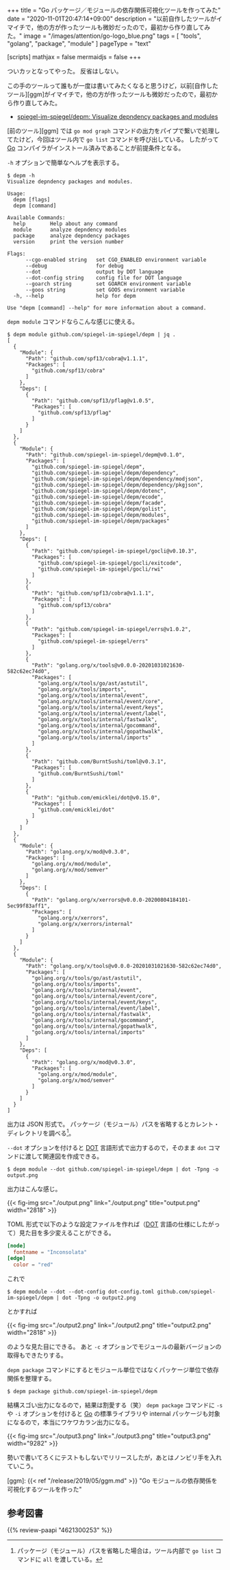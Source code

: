 +++
title = "Go パッケージ／モジュールの依存関係可視化ツールを作ってみた"
date =  "2020-11-01T20:47:14+09:00"
description = "以前自作したツールがイマイチで，他の方が作ったツールも微妙だったので，最初から作り直してみた。"
image = "/images/attention/go-logo_blue.png"
tags  = [ "tools", "golang", "package", "module" ]
pageType = "text"

[scripts]
  mathjax = false
  mermaidjs = false
+++

ついカッとなってやった。
反省はしない。

この手のツールって誰もが一度は書いてみたくなると思うけど，以前[自作したツール][ggm]がイマイチで，他の方が作ったツールも微妙だったので，最初から作り直してみた。

- [spiegel-im-spiegel/depm: Visualize depndency packages and modules](https://github.com/spiegel-im-spiegel/depm)

[前のツール][ggm] では `go mod graph` コマンドの出力をパイプで繋いで処理してたけど，今回はツール内で `go list` コマンドを呼び出している。
したがって [Go] コンパイラがインストール済みであることが前提条件となる。

`-h` オプションで簡単なヘルプを表示する。

```text
$ depm -h
Visualize depndency packages and modules.

Usage:
  depm [flags]
  depm [command]

Available Commands:
  help        Help about any command
  module      analyze depndency modules
  package     analyze depndency packages
  version     print the version number

Flags:
      --cgo-enabled string   set CGO_ENABLED environment variable
      --debug                for debug
      --dot                  output by DOT language
      --dot-config string    config file for DOT language
      --goarch string        set GOARCH environment variable
      --goos string          set GOOS environment variable
  -h, --help                 help for depm

Use "depm [command] --help" for more information about a command.
```

`depm module` コマンドならこんな感じに使える。

```text
$ depm module github.com/spiegel-im-spiegel/depm | jq .
[
  {
    "Module": {
      "Path": "github.com/spf13/cobra@v1.1.1",
      "Packages": [
        "github.com/spf13/cobra"
      ]
    },
    "Deps": [
      {
        "Path": "github.com/spf13/pflag@v1.0.5",
        "Packages": [
          "github.com/spf13/pflag"
        ]
      }
    ]
  },
  {
    "Module": {
      "Path": "github.com/spiegel-im-spiegel/depm@v0.1.0",
      "Packages": [
        "github.com/spiegel-im-spiegel/depm",
        "github.com/spiegel-im-spiegel/depm/dependency",
        "github.com/spiegel-im-spiegel/depm/dependency/modjson",
        "github.com/spiegel-im-spiegel/depm/dependency/pkgjson",
        "github.com/spiegel-im-spiegel/depm/dotenc",
        "github.com/spiegel-im-spiegel/depm/ecode",
        "github.com/spiegel-im-spiegel/depm/facade",
        "github.com/spiegel-im-spiegel/depm/golist",
        "github.com/spiegel-im-spiegel/depm/modules",
        "github.com/spiegel-im-spiegel/depm/packages"
      ]
    },
    "Deps": [
      {
        "Path": "github.com/spiegel-im-spiegel/gocli@v0.10.3",
        "Packages": [
          "github.com/spiegel-im-spiegel/gocli/exitcode",
          "github.com/spiegel-im-spiegel/gocli/rwi"
        ]
      },
      {
        "Path": "github.com/spf13/cobra@v1.1.1",
        "Packages": [
          "github.com/spf13/cobra"
        ]
      },
      {
        "Path": "github.com/spiegel-im-spiegel/errs@v1.0.2",
        "Packages": [
          "github.com/spiegel-im-spiegel/errs"
        ]
      },
      {
        "Path": "golang.org/x/tools@v0.0.0-20201031021630-582c62ec74d0",
        "Packages": [
          "golang.org/x/tools/go/ast/astutil",
          "golang.org/x/tools/imports",
          "golang.org/x/tools/internal/event",
          "golang.org/x/tools/internal/event/core",
          "golang.org/x/tools/internal/event/keys",
          "golang.org/x/tools/internal/event/label",
          "golang.org/x/tools/internal/fastwalk",
          "golang.org/x/tools/internal/gocommand",
          "golang.org/x/tools/internal/gopathwalk",
          "golang.org/x/tools/internal/imports"
        ]
      },
      {
        "Path": "github.com/BurntSushi/toml@v0.3.1",
        "Packages": [
          "github.com/BurntSushi/toml"
        ]
      },
      {
        "Path": "github.com/emicklei/dot@v0.15.0",
        "Packages": [
          "github.com/emicklei/dot"
        ]
      }
    ]
  },
  {
    "Module": {
      "Path": "golang.org/x/mod@v0.3.0",
      "Packages": [
        "golang.org/x/mod/module",
        "golang.org/x/mod/semver"
      ]
    },
    "Deps": [
      {
        "Path": "golang.org/x/xerrors@v0.0.0-20200804184101-5ec99f83aff1",
        "Packages": [
          "golang.org/x/xerrors",
          "golang.org/x/xerrors/internal"
        ]
      }
    ]
  },
  {
    "Module": {
      "Path": "golang.org/x/tools@v0.0.0-20201031021630-582c62ec74d0",
      "Packages": [
        "golang.org/x/tools/go/ast/astutil",
        "golang.org/x/tools/imports",
        "golang.org/x/tools/internal/event",
        "golang.org/x/tools/internal/event/core",
        "golang.org/x/tools/internal/event/keys",
        "golang.org/x/tools/internal/event/label",
        "golang.org/x/tools/internal/fastwalk",
        "golang.org/x/tools/internal/gocommand",
        "golang.org/x/tools/internal/gopathwalk",
        "golang.org/x/tools/internal/imports"
      ]
    },
    "Deps": [
      {
        "Path": "golang.org/x/mod@v0.3.0",
        "Packages": [
          "golang.org/x/mod/module",
          "golang.org/x/mod/semver"
        ]
      }
    ]
  }
]
```

出力は JSON 形式で。
パッケージ（モジュール）パスを省略するとカレント・ディレクトリを調べる[^l1]。

[^l1]: パッケージ（モジュール）パスを省略した場合は，ツール内部で `go list` コマンドに `all` を渡している。

`--dot` オプションを付けると [DOT] 言語形式で出力するので，そのまま `dot` コマンドに渡して関連図を作成できる。

```text
$ depm module --dot github.com/spiegel-im-spiegel/depm | dot -Tpng -o output.png
```

出力はこんな感じ。

{{< fig-img src="./output.png" link="./output.png" title="output.png" width="2818" >}}

TOML 形式で以下のような設定ファイルを作れば（[DOT] 言語の仕様にしたがって）見た目を多少変えることができる。

```toml
[node]
  fontname = "Inconsolata"
[edge]
  color = "red"
```

これで

```text
$ depm module --dot --dot-config dot-config.toml github.com/spiegel-im-spiegel/depm | dot -Tpng -o output2.png
```

とかすれば

{{< fig-img src="./output2.png" link="./output2.png" title="output2.png" width="2818" >}}

のような見た目にできる。
あと `-c` オプションでモジュールの最新バージョンの取得もできたりする。

`depm package` コマンドにするとモジュール単位ではなくパッケージ単位で依存関係を整理する。

```text
$ depm package github.com/spiegel-im-spiegel/depm
```

結構スゴい出力になるので，結果は割愛する（笑）
`depm package` コマンドに `-s` や `-i` オプションを付けると [Go] の標準ライブラリや internal パッケージも対象になるので，本当にワケワカラン出力になる。

{{< fig-img src="./output3.png" link="./output3.png" title="output3.png" width="9282" >}}

勢いで書いてろくにテストもしないでリリースしたが，あとはノンビリ手を入れていこう。

[Go]: https://golang.org/ "The Go Programming Language"
[graphviz]: https://www.graphviz.org/ "Graphviz - Graph Visualization Software"
[DOT]: https://graphviz.gitlab.io/_pages/doc/info/lang.html "The DOT Language"
[github.com/emicklei/dot]: https://github.com/emicklei/dot "emicklei/dot: Go package for writing descriptions using the Graphviz DOT language"
[ggm]: {{< ref "/release/2019/05/ggm.md" >}} "Go モジュールの依存関係を可視化するツールを作った"


## 参考図書

{{% review-paapi "4621300253" %}} <!-- プログラミング言語Go -->
